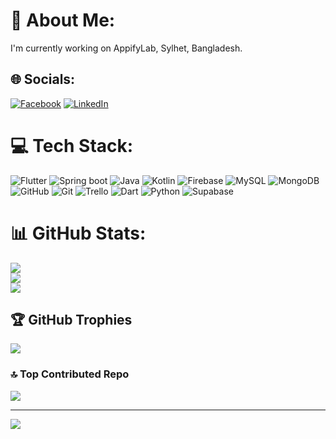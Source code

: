 # 💫 About Me:
I'm currently working on AppifyLab, Sylhet, Bangladesh.


## 🌐 Socials:
[![Facebook](https://img.shields.io/badge/Facebook-%231877F2.svg?logo=Facebook&logoColor=white)](https://facebook.com/minhaz.74692) [![LinkedIn](https://img.shields.io/badge/LinkedIn-%230077B5.svg?logo=linkedin&logoColor=white)](https://linkedin.com/in/minhazul-islam-7ab09a192) 

# 💻 Tech Stack:
![Flutter](https://img.shields.io/badge/Flutter-%2302569B.svg?style=for-the-badge&logo=Flutter&logoColor=white) ![Spring boot](https://img.shields.io/badge/spring-%236DB33F.svg?style=for-the-badge&logo=spring-boot&logoColor=white) ![Java](https://img.shields.io/badge/java-%23ED8B00.svg?style=for-the-badge&logo=openjdk&logoColor=white) ![Kotlin](https://img.shields.io/badge/kotlin-%237F52FF.svg?style=for-the-badge&logo=kotlin&logoColor=white) ![Firebase](https://img.shields.io/badge/firebase-a08021?style=for-the-badge&logo=firebase&logoColor=ffcd34) ![MySQL](https://img.shields.io/badge/mysql-4479A1.svg?style=for-the-badge&logo=mysql&logoColor=white) ![MongoDB](https://img.shields.io/badge/MongoDB-%234ea94b.svg?style=for-the-badge&logo=mongodb&logoColor=white) ![GitHub](https://img.shields.io/badge/github-%23121011.svg?style=for-the-badge&logo=github&logoColor=white) ![Git](https://img.shields.io/badge/git-%23F05033.svg?style=for-the-badge&logo=git&logoColor=white) ![Trello](https://img.shields.io/badge/Trello-%23026AA7.svg?style=for-the-badge&logo=Trello&logoColor=white) ![Dart](https://img.shields.io/badge/dart-%230175C2.svg?style=for-the-badge&logo=dart&logoColor=white) ![Python](https://img.shields.io/badge/python-3670A0?style=for-the-badge&logo=python&logoColor=ffdd54) ![Supabase](https://img.shields.io/badge/Supabase-3ECF8E?style=for-the-badge&logo=supabase&logoColor=white)
# 📊 GitHub Stats:
![](https://github-readme-stats.vercel.app/api?username=minhaz74692&theme=dark&hide_border=false&include_all_commits=false&count_private=true)<br/>
![](https://github-readme-streak-stats.herokuapp.com/?user=minhaz74692&theme=dark&hide_border=false)<br/>
![](https://github-readme-stats.vercel.app/api/top-langs/?username=minhaz74692&theme=dark&hide_border=false&include_all_commits=false&count_private=true&layout=compact)

## 🏆 GitHub Trophies
![](https://github-profile-trophy.vercel.app/?username=minhaz74692&theme=dark&no-frame=true&no-bg=true&margin-w=4)

### 🔝 Top Contributed Repo
![](https://github-contributor-stats.vercel.app/api?username=minhaz74692&limit=5&theme=dark&combine_all_yearly_contributions=true)

---
[![](https://visitcount.itsvg.in/api?id=minhaz74692&icon=0&color=8)](https://visitcount.itsvg.in)

<!-- Proudly created with GPRM ( https://gprm.itsvg.in ) -->
